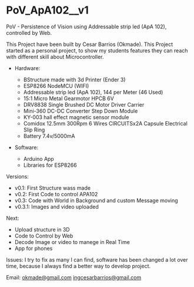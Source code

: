 # PoV_ApA102__v1
 PoV - Persistence of Vision using Addressable strip led (ApA 102), controlled by Web.


This Project have been built by Cesar Barrios (Okmade).
This Project started as a personal project, to show my students features they can reach with different skill about Microcontroller.


* Hardware:
    * BStructure made with 3d Printer (Ender 3)
    * ESP8266 NodeMCU (WIFI)
    * Addressable strip led (ApA 102), 144 per Meter (46 Used)
    * 15:1 Micro Metal Gearmotor HPCB 6V
    * DRV8838 Single Brushed DC Motor Driver Carrier
    * Mini-360 DC-DC Converter Step Down Module
    * KY-003 hall effect magnetic sensor module
    * Comidox 12.5mm 300Rpm 6 Wires CIRCUITSx2A Capsule Electrical Slip Ring
    * Battery 7.4v/5000mA

* Software:
    * Arduino App
    * Libraries for ESP8266


Versions:
* v0.1: First Structure wass made
* v0.2: First Code to control APA102
* v0.3: Code with World in Background and custom Message moving
* v0.3.1: Images and video uploaded

Next:
* Upload structure in 3D
* Code to Control by Web
* Decode Image or video to manege in Real Time
* App for phones


Issues: I try to fix as many I can find, software has been changed a lot over time, because I always find a better way to develop project.

Email:  okmade@gmail.com
        ingcesarbarrios@gmail.com